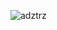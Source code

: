 
<p><img align="center" src="https://github-readme-streak-stats.herokuapp.com/?user=adztrz&theme=dark" alt="adztrz" /></p>
